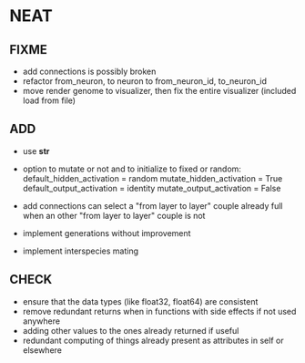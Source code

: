 # NEAT

## FIXME

- add connections is possibly broken
- refactor from_neuron, to neuron to from_neuron_id, to_neuron_id
- move render genome to visualizer, then fix the entire visualizer (included load from file)

## ADD

- use __str__

- option to mutate or not and to initialize to fixed or random:
    default_hidden_activation  = random
    mutate_hidden_activation   = True
    default_output_activation  = identity
    mutate_output_activation   = False

- add connections can select a "from layer to layer" couple already full when an other "from layer to layer" couple is not
- implement generations without improvement
- implement interspecies mating

## CHECK

- ensure that the data types (like float32, float64) are consistent
- remove redundant returns when in functions with side effects if not used anywhere
- adding other values to the ones already returned if useful
- redundant computing of things already present as attributes in self or elsewhere
